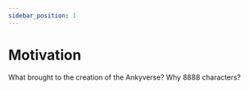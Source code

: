```yaml
---
sidebar_position: 1
---
```


# Motivation

What brought to the creation of the Ankyverse? Why 8888 characters?
